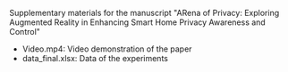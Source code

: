Supplementary materials for the manuscript "ARena of Privacy: Exploring Augmented Reality in Enhancing Smart Home Privacy Awareness and Control"

 - Video.mp4: Video demonstration of the paper
 - data_final.xlsx: Data of the experiments  
